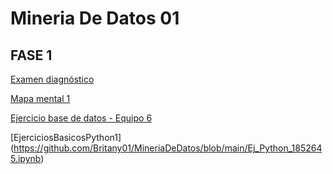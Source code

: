# Mineria De Datos 01

## FASE 1

[Examen diagnóstico](https://github.com/Britany01/MineriaDeDatos/blob/main/Ex-Diagnostico_1852645.pdf)

[Mapa mental 1](https://github.com/Britany01/MineriaDeDatos/blob/main/MapaMental_1_1852645%20(1).pdf)

[Ejercicio base de datos - Equipo 6](https://github.com/LuisaGHerrera/MineriaDeDatos/blob/main/Equipo_6-Ejercicio%20base%20de%20datos%20.pdf)

[EjerciciosBasicosPython1] (https://github.com/Britany01/MineriaDeDatos/blob/main/Ej_Python_1852645.ipynb)
